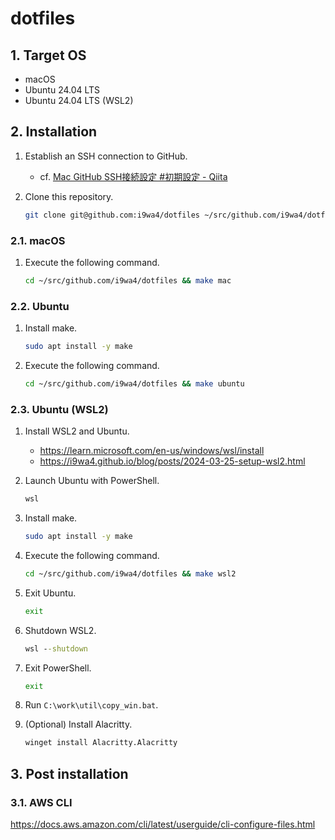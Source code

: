 # dotfiles

## 1. Target OS

- macOS
- Ubuntu 24.04 LTS
- Ubuntu 24.04 LTS (WSL2)

## 2. Installation

1. Establish an SSH connection to GitHub.
    - cf. [Mac GitHub SSH接続設定 #初期設定 - Qiita](https://qiita.com/ucan-lab/items/e02f2d3a35f266631f24)

1. Clone this repository.

    ```sh
    git clone git@github.com:i9wa4/dotfiles ~/src/github.com/i9wa4/dotfiles
    ```

### 2.1. macOS

1. Execute the following command.

    ```sh
    cd ~/src/github.com/i9wa4/dotfiles && make mac
    ```

### 2.2. Ubuntu

1. Install make.

    ```sh
    sudo apt install -y make
    ```

1. Execute the following command.

    ```sh
    cd ~/src/github.com/i9wa4/dotfiles && make ubuntu
    ```

### 2.3. Ubuntu (WSL2)

1. Install WSL2 and Ubuntu.
    - <https://learn.microsoft.com/en-us/windows/wsl/install>
    - <https://i9wa4.github.io/blog/posts/2024-03-25-setup-wsl2.html>
1. Launch Ubuntu with PowerShell.

    ```dosbat
    wsl
    ```

1. Install make.

    ```sh
    sudo apt install -y make
    ```

1. Execute the following command.

    ```sh
    cd ~/src/github.com/i9wa4/dotfiles && make wsl2
    ```

1. Exit Ubuntu.

    ```sh
    exit
    ```

1. Shutdown WSL2.

    ```dosbat
    wsl --shutdown
    ```

1. Exit PowerShell.

    ```dosbat
    exit
    ```

1. Run `C:\work\util\copy_win.bat`.

1. (Optional) Install Alacritty.

    ```dosbat
    winget install Alacritty.Alacritty
    ```

## 3. Post installation

### 3.1. AWS CLI

<https://docs.aws.amazon.com/cli/latest/userguide/cli-configure-files.html>
